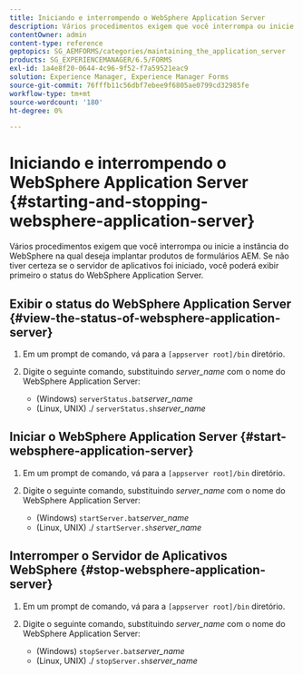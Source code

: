 ```yaml
---
title: Iniciando e interrompendo o WebSphere Application Server
description: Vários procedimentos exigem que você interrompa ou inicie a instância do WebSphere na qual deseja implantar produtos de formulários AEM. Este documento descreve como iniciar e parar o WebSphere Application Server.
contentOwner: admin
content-type: reference
geptopics: SG_AEMFORMS/categories/maintaining_the_application_server
products: SG_EXPERIENCEMANAGER/6.5/FORMS
exl-id: 1a4e8f20-0644-4c96-9f52-f7a59521eac9
solution: Experience Manager, Experience Manager Forms
source-git-commit: 76fffb11c56dbf7ebee9f6805ae0799cd32985fe
workflow-type: tm+mt
source-wordcount: '180'
ht-degree: 0%

---
```


# Iniciando e interrompendo o WebSphere Application Server {#starting-and-stopping-websphere-application-server}

Vários procedimentos exigem que você interrompa ou inicie a instância do WebSphere na qual deseja implantar produtos de formulários AEM. Se não tiver certeza se o servidor de aplicativos foi iniciado, você poderá exibir primeiro o status do WebSphere Application Server.

## Exibir o status do WebSphere Application Server {#view-the-status-of-websphere-application-server}

1. Em um prompt de comando, vá para a `[appserver root]/bin` diretório.
1. Digite o seguinte comando, substituindo *server_name* com o nome do WebSphere Application Server:

   * (Windows) `serverStatus.bat`*server_name*
   * (Linux, UNIX) ./ `serverStatus.sh`*server_name*

## Iniciar o WebSphere Application Server {#start-websphere-application-server}

1. Em um prompt de comando, vá para a `[appserver root]/bin` diretório.
1. Digite o seguinte comando, substituindo *server_name* com o nome do WebSphere Application Server:

   * (Windows) `startServer.bat`*server_name*
   * (Linux, UNIX) ./ `startServer.sh`*server_name*

## Interromper o Servidor de Aplicativos WebSphere {#stop-websphere-application-server}

1. Em um prompt de comando, vá para a `[appserver root]/bin` diretório.
1. Digite o seguinte comando, substituindo *server_name* com o nome do WebSphere Application Server:

   * (Windows) `stopServer.bat`*server_name*
   * (Linux, UNIX) ./ `stopServer.sh`*server_name*
